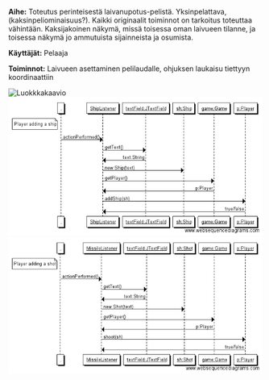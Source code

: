 **Aihe:** Toteutus perinteisestä laivanupotus-pelistä. 
Yksinpelattava, (kaksinpeliominaisuus?). Kaikki originaalit toiminnot on tarkoitus toteuttaa vähintään. Kaksijakoinen näkymä, missä toisessa oman laivueen tilanne, ja toisessa näkymä jo ammutuista sijainneista ja osumista.  
  
**Käyttäjät:** Pelaaja  
  
**Toiminnot:** Laivueen asettaminen pelilaudalle, ohjuksen laukaisu tiettyyn koordinaattiin  
  
  
![Luokkkakaavio](/dokumentaatio/Laivanupotusluokkakaavio.png)  
![Sekvenssikaavio](/dokumentaatio/Player-adding-a-ship.png)  
![Sekvenssikaavio](/dokumentaatio/Player-adding-a-shot.png)
